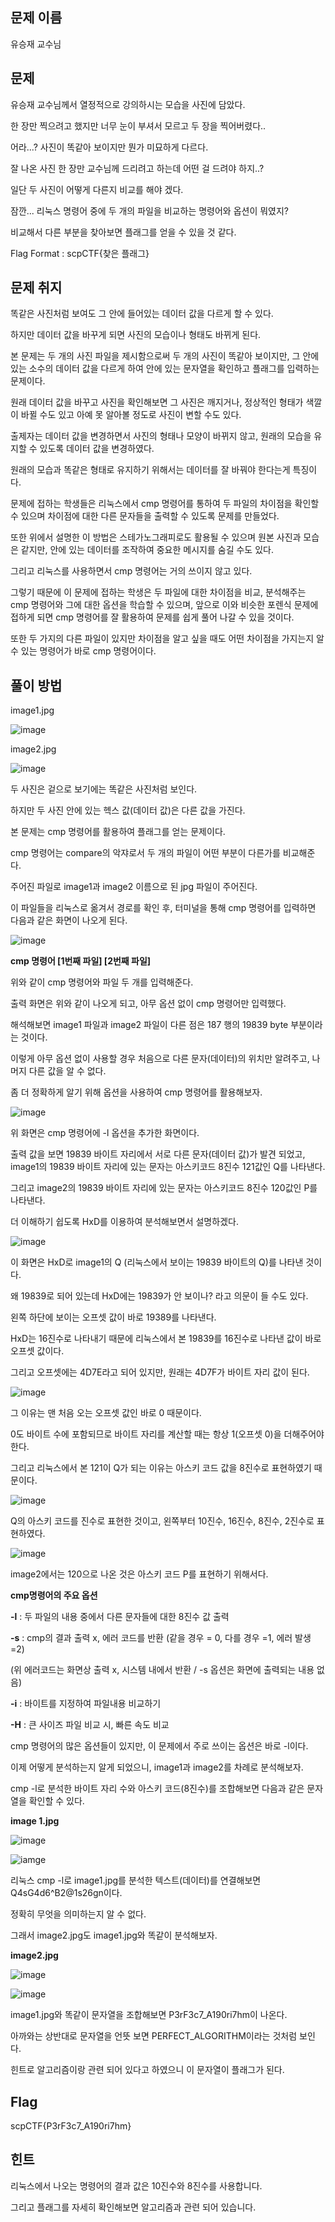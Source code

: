 ## **문제 이름**

유승재 교수님



## 문제 

유승재 교수님께서 열정적으로 강의하시는 모습을 사진에 담았다.

한 장만 찍으려고 했지만 너무 눈이 부셔서 모르고 두 장을 찍어버렸다..

어라...? 사진이 똑같아 보이지만 뭔가 미묘하게 다르다.

잘 나온 사진 한 장만 교수님께 드리려고 하는데 어떤 걸 드려야 하지..?

일단 두 사진이 어떻게 다른지 비교를 해야 겠다.

잠깐... 리눅스 명령어 중에 두 개의 파일을 비교하는 명령어와 옵션이 뭐였지?

비교해서 다른 부분을 찾아보면 플래그를 얻을 수 있을 것 같다. 

Flag Format : scpCTF{찾은 플래그}



## 문제 취지

똑같은 사진처럼 보여도 그 안에 들어있는 데이터 값을 다르게 할 수 있다.

하지만 데이터 값을 바꾸게 되면 사진의 모습이나 형태도 바뀌게 된다.

본 문제는 두 개의 사진 파일을 제시함으로써 두 개의 사진이 똑같아 보이지만, 그 안에 있는 소수의 데이터 값을 다르게 하여 안에 있는 문자열을 확인하고 플래그를 입력하는 문제이다.

원래 데이터 값을 바꾸고 사진을 확인해보면 그 사진은 깨지거나, 정상적인 형태가 색깔이 바뀔 수도 있고 아예 못 알아볼 정도로 사진이 변할 수도 있다.

출제자는 데이터 값을 변경하면서 사진의 형태나 모양이 바뀌지 않고, 원래의 모습을 유지할 수 있도록 데이터 값을 변경하였다.

원래의 모습과 똑같은 형태로 유지하기 위해서는 데이터를 잘 바꿔야 한다는게 특징이다.

문제에 접하는 학생들은 리눅스에서 cmp 명령어를 통하여 두 파일의 차이점을 확인할 수 있으며 차이점에 대한 다른 문자들을 출력할 수 있도록 문제를 만들었다.

또한 위에서 설명한 이 방법은 스테가노그래피로도 활용될 수 있으며 원본 사진과 모습은 같지만, 안에 있는 데이터를 조작하여 중요한 메시지를 숨길 수도 있다.

그리고 리눅스를 사용하면서 cmp 명령어는 거의 쓰이지 않고 있다.

그렇기 때문에 이 문제에 접하는 학생은 두 파일에 대한 차이점을 비교, 분석해주는 cmp 명령어와 그에 대한 옵션을 학습할 수 있으며, 앞으로 이와 비슷한 포렌식 문제에 접하게 되면 cmp 명령어를 잘 활용하여 문제를 쉽게 풀어 나갈 수 있을 것이다.

또한 두 가지의 다른 파일이 있지만 차이점을 알고 싶을 때도 어떤 차이점을 가지는지 알 수 있는 명령어가 바로 cmp 명령어이다.

## 풀이 방법

image1.jpg

![image](https://user-images.githubusercontent.com/40850499/68454062-d39f1b80-023a-11ea-8b32-66cad0c8894e.jpg)



image2.jpg

![image](https://user-images.githubusercontent.com/40850499/68454070-d69a0c00-023a-11ea-9959-ff5f167d58b5.jpg)

두 사진은 겉으로 보기에는 똑같은 사진처럼 보인다.

하지만 두 사진 안에 있는 헥스 값(데이터 값)은 다른 값을 가진다.



본 문제는 cmp 명령어를 활용하여 플래그를 얻는 문제이다.

cmp 명령어는 compare의 악쟈로서 두 개의 파일이 어떤 부분이 다른가를 비교해준다.

주어진 파일로 image1과 image2 이름으로 된 jpg 파일이 주어진다.

이 파일들을 리눅스로 옮겨서 경로를 확인 후, 터미널을 통해 cmp 명령어를 입력하면 다음과 같은 화면이 나오게 된다.

![image](https://user-images.githubusercontent.com/40850499/68454089-ea457280-023a-11ea-9f93-ea1c1ea9f11c.png)

**cmp 명령어 [1번째 파일] [2번째 파일]**

위와 같이 cmp 명령어와 파일 두 개를 입력해준다.

출력 화면은 위와 같이 나오게 되고, 아무 옵션 없이 cmp 명령어만 입력했다.

해석해보면 image1 파일과 image2 파일이 다른 점은 187 행의 19839 byte 부분이라는 것이다.

이렇게 아무 옵션 없이 사용할 경우 처음으로 다른 문자(데이터)의 위치만 알려주고, 나머지 다른 값을 알 수 없다.

좀 더 정확하게 알기 위해 옵션을 사용하여 cmp 명령어를 활용해보자.

![image](https://user-images.githubusercontent.com/40850499/68454114-00533300-023b-11ea-83b0-b2c7deedbf16.png)

위 화면은 cmp 명령어에 -l 옵션을 추가한 화면이다.

출력 값을 보면 19839 바이트 자리에서 서로 다른 문자(데이터 값)가 발견 되었고, image1의 19839 바이트 자리에 있는 문자는 아스키코드 8진수 121값인 Q를 나타낸다.

그리고 image2의 19839 바이트 자리에 있는 문자는 아스키코드 8진수 120값인 P를 나타낸다.

더 이해하기 쉽도록 HxD를 이용하여 분석해보면서 설명하겠다.

![image](https://user-images.githubusercontent.com/40850499/68454128-0cd78b80-023b-11ea-8f73-7d26883eceef.png)

이 화면은 HxD로 image1의 Q (리눅스에서 보이는 19839 바이트의 Q)를 나타낸 것이다.

왜 19839로 되어 있는데 HxD에는 19839가 안 보이나? 라고 의문이 들 수도 있다.

왼쪽 하단에 보이는 오프셋 값이 바로 19389를 나타낸다.

HxD는 16진수로 나타내기 때문에 리눅스에서 본 19839를 16진수로 나타낸 값이 바로 오프셋 값이다.

그리고 오프셋에는 4D7E라고 되어 있지만, 원래는 4D7F가 바이트 자리 값이 된다.

![image](https://user-images.githubusercontent.com/40850499/68454153-195be400-023b-11ea-8e92-283c6307751f.png)

그 이유는 맨 처음 오는 오프셋 값인 바로 0 때문이다.

0도 바이트 수에 포함되므로 바이트 자리를 계산할 때는 항상 1(오프셋 0)을 더해주어야 한다.

그리고 리눅스에서 본 121이 Q가 되는 이유는 아스키 코드 값을 8진수로 표현하였기 때문이다.

![image](https://user-images.githubusercontent.com/40850499/68454174-27aa0000-023b-11ea-9461-3d94cfa01236.png)

Q의 아스키 코드를 진수로 표현한 것이고, 왼쪽부터 10진수, 16진수, 8진수, 2진수로 표현하였다.

![image](https://user-images.githubusercontent.com/40850499/68454180-2d074a80-023b-11ea-9b2d-7dbdb9f0811e.png)

image2에서는 120으로 나온 것은 아스키 코드 P를 표현하기 위해서다.

**cmp명령어의 주요 옵션**

**-l** : 두 파일의 내용 중에서 다른 문자들에 대한 8진수 값 출력

**-s** : cmp의 결과 출력 x, 에러 코드를 반환 (같을 경우 = 0, 다를 경우 =1, 에러 발생 =2)

(위 에러코드는 화면상 출력 x, 시스템 내에서 반환 / -s 옵션은 화면에 출력되는 내용 없음)

**-i** : 바이트를 지정하여 파일내용 비교하기

**-H** : 큰 사이즈 파일 비교 시, 빠른 속도 비교

cmp 명령어의 많은 옵션들이 있지만, 이 문제에서 주로 쓰이는 옵션은 바로 -l이다.

이제 어떻게 분석하는지 알게 되었으니, image1과 image2를 차례로 분석해보자.

cmp -l로 분석한 바이트 자리 수와 아스키 코드(8진수)를 조합해보면 다음과 같은 문자열을 확인할 수 있다.



**image 1.jpg**

![image](https://user-images.githubusercontent.com/40850499/68454233-59bb6200-023b-11ea-94a5-330e514a522f.png)

![iamge](https://user-images.githubusercontent.com/40850499/68454254-663fba80-023b-11ea-9ec1-7c5aaf5cdb15.png)

리눅스 cmp -l로 image1.jpg를 분석한 텍스트(데이터)를 연결해보면 Q4sG4d6^B2@1s26gn이다.

정확히 무엇을 의미하는지 알 수 없다.

그래서 image2.jpg도 image1.jpg와 똑같이 분석해보자.



**image2.jpg**

![image](https://user-images.githubusercontent.com/40850499/68454296-85d6e300-023b-11ea-86d7-a5745fd46b71.png)

![image](https://user-images.githubusercontent.com/40850499/68454326-9c7d3a00-023b-11ea-893b-8bc5fe14f45e.png)



image1.jpg와 똑같이 문자열을 조합해보면 P3rF3c7_A190ri7hm이 나온다.

아까와는 상반대로 문자열을 언뜻 보면 PERFECT_ALGORITHM이라는 것처럼 보인다.

힌트로 알고리즘이랑 관련 되어 있다고 하였으니 이 문자열이 플래그가 된다.



## Flag

scpCTF{P3rF3c7_A190ri7hm}



## 힌트

리눅스에서 나오는 명령어의 결과 값은 10진수와 8진수를 사용합니다.

그리고 플래그를 자세히 확인해보면 알고리즘과 관련 되어 있습니다.
